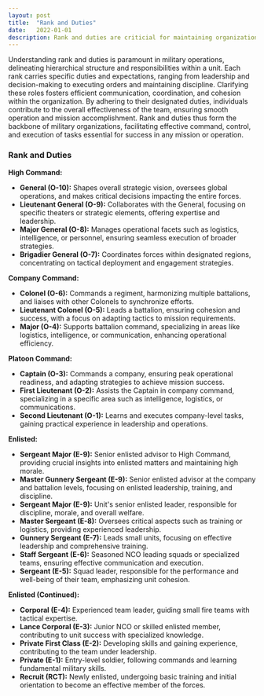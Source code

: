 ```yaml
---
layout: post
title:  "Rank and Duties"
date:   2022-01-01
description: Rank and duties are criticial for maintaining organization.  
---
```


<p class="intro"><span class="dropcap">U</span>nderstanding rank and duties is paramount in military operations, delineating hierarchical structure and responsibilities within a unit. Each rank carries specific duties and expectations, ranging from leadership and decision-making to executing orders and maintaining discipline. Clarifying these roles fosters efficient communication, coordination, and cohesion within the organization. By adhering to their designated duties, individuals contribute to the overall effectiveness of the team, ensuring smooth operation and mission accomplishment. Rank and duties thus form the backbone of military organizations, facilitating effective command, control, and execution of tasks essential for success in any mission or operation. </p> 

### Rank and Duties 

**High Command:**

- **General (O-10):** Shapes overall strategic vision, oversees global operations, and makes critical decisions impacting the entire forces.
- **Lieutenant General (O-9):** Collaborates with the General, focusing on specific theaters or strategic elements, offering expertise and leadership.
- **Major General (O-8):** Manages operational facets such as logistics, intelligence, or personnel, ensuring seamless execution of broader strategies.
- **Brigadier General (O-7):** Coordinates forces within designated regions, concentrating on tactical deployment and engagement strategies.

**Company Command:**

- **Colonel (O-6):** Commands a regiment, harmonizing multiple battalions, and liaises with other Colonels to synchronize efforts.
- **Lieutenant Colonel (O-5):** Leads a battalion, ensuring cohesion and success, with a focus on adapting tactics to mission requirements.
- **Major (O-4):** Supports battalion command, specializing in areas like logistics, intelligence, or communication, enhancing operational efficiency.

**Platoon Command:**

- **Captain (O-3):** Commands a company, ensuring peak operational readiness, and adapting strategies to achieve mission success.
- **First Lieutenant (O-2):** Assists the Captain in company command, specializing in a specific area such as intelligence, logistics, or communications.
- **Second Lieutenant (O-1):** Learns and executes company-level tasks, gaining practical experience in leadership and operations.

**Enlisted:**

- **Sergeant Major (E-9):** Senior enlisted advisor to High Command, providing crucial insights into enlisted matters and maintaining high morale.
- **Master Gunnery Sergeant (E-9):** Senior enlisted advisor at the company and battalion levels, focusing on enlisted leadership, training, and discipline.
- **Sergeant Major (E-9):** Unit's senior enlisted leader, responsible for discipline, morale, and overall welfare.
- **Master Sergeant (E-8):** Oversees critical aspects such as training or logistics, providing experienced leadership.
- **Gunnery Sergeant (E-7):** Leads small units, focusing on effective leadership and comprehensive training.
- **Staff Sergeant (E-6):** Seasoned NCO leading squads or specialized teams, ensuring effective communication and execution.
- **Sergeant (E-5):** Squad leader, responsible for the performance and well-being of their team, emphasizing unit cohesion.

**Enlisted (Continued):**

- **Corporal (E-4):** Experienced team leader, guiding small fire teams with tactical expertise.
- **Lance Corporal (E-3):** Junior NCO or skilled enlisted member, contributing to unit success with specialized knowledge.
- **Private First Class (E-2):** Developing skills and gaining experience, contributing to the team under leadership.
- **Private (E-1):** Entry-level soldier, following commands and learning fundamental military skills.
- **Recruit (RCT):** Newly enlisted, undergoing basic training and initial orientation to become an effective member of the forces.
